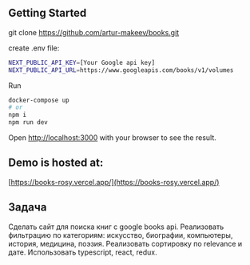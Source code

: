 ## Getting Started

git clone https://github.com/artur-makeev/books.git

create .env file:

```bash
NEXT_PUBLIC_API_KEY=[Your Google api key]
NEXT_PUBLIC_API_URL=https://www.googleapis.com/books/v1/volumes
```
Run

```bash
docker-compose up
# or
npm i
npm run dev
```

Open [http://localhost:3000](http://localhost:3000) with your browser to see the result.

## Demo is hosted at:

[https://books-rosy.vercel.app/](https://books-rosy.vercel.app/)

## Задача

Сделать сайт для поиска книг с google books api.
Реализовать фильтрацию по категориям: искусство, биографии, компьютеры, история, медицина, поэзия.
Реализовать сортировку по relevance и дате.
Использовать typescript, react, redux.

